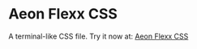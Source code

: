 # Aeon Flexx CSS

A terminal-like CSS file. Try it now at: [Aeon Flexx CSS](https://stopc.github.io/Aeon-Flexx-CSS/)

